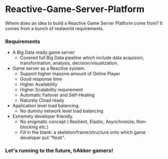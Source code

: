 # Reactive-Game-Server-Platform

Where does an idea to build a Reactive Game Server Platform come from? It comes from a bunch of realworld requirements.

### Requirements

- A Big Data ready game server
  * Covered full Big Data pipeline which include data acquision, transformation, analysis, decision/visualization. 
- Game server as a Reactive system.
  * Support higher massive amount of Online Player
  * Good response time
  * Higher Availability
  * Higher Scalability requirement
  * Automatic Failover and Self-Healing
  * Naturely Cload ready
- Application level load balancing.
  * No dummy network level load balancing
- Extremely developer friendly.
  * No enigmatic concept ( Resilient, Elastic, Asynchronize, Non-blocking etc.)
  * Fill in the blank: a skeleton/frame/structure onto which game developer put "flesh".


### Let's running to the future, hAkker gamers!
